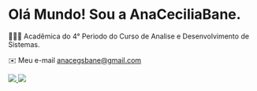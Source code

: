 # Olá Mundo! Sou a AnaCeciliaBane.
👩🏻‍💻 Acadêmica do 4° Periodo do Curso de Analise e Desenvolvimento de Sistemas.

✉️ Meu e-mail anacegsbane@gmail.com
<div>
  <a href - "https://github.com/AnaCe1208/AnaCeciliaBane" </a>
    <img height -"188cm" src= "https://github-readme-stats.vercel.app/api?username=AnaCeciliaBane&show_icons=true&theme=onedark"/>
    <img height - "188cm" src="https://github-readme-stats.vercel.app/api/top-langs/?username=AnaCeciliaBane&size_weight=0&count_weight=1&theme=onedark"/>
</div>
 
